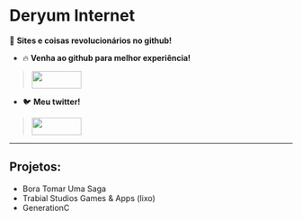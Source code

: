# Deryum Internet
 🌟 **Sites e coisas revolucionários no github!**

- 🔥 **Venha ao github para melhor experiência!** 
> <img src="imagens_especiais/botaogit.png" style="width:88px;height:31px;">
 <a href="https://github.com/PNWMgithubBR/pnwmgithubbr.github.io">
</a>


- 🐦 **Meu twitter!**
> <img src="imagens_especiais/twitter.gif" style="width:88px;height:31px;">
<a href="https://twitter.com/pnwmofc">
 </a>

---

## Projetos:
- Bora Tomar Uma Saga
- Trabial Studios Games & Apps (lixo)
- GenerationC
